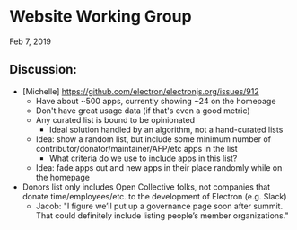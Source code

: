 # Website Working Group

Feb 7, 2019

## Discussion:

 * [Michelle] https://github.com/electron/electronjs.org/issues/912
    * Have about ~500 apps, currently showing ~24 on the homepage
    * Don't have great usage data (if that's even a good metric)
    * Any curated list is bound to be opinionated
        * Ideal solution handled by an algorithm, not a hand-curated lists
    * Idea: show a random list, but include some minimum number of contributor/donator/maintainer/AFP/etc apps in the list
        * What criteria do we use to include apps in this list?
    * Idea: fade apps out and new apps in their place randomly while on the homepage
 * Donors list only includes Open Collective folks, not companies that donate time/employees/etc. to the development of Electron (e.g. Slack)
    * Jacob: "I figure we’ll put up a governance page soon after summit. That could definitely include listing people’s member organizations."
